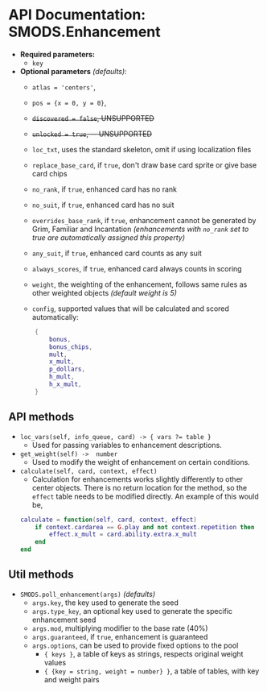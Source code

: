 # API Documentation: SMODS.Enhancement
- **Required parameters:**
	- `key`
- **Optional parameters** *(defaults)*:
	- `atlas = 'centers'`,
	- `pos = {x = 0, y = 0}`,
	- ~~`discovered = false`, UNSUPPORTED~~
	- ~~`unlocked = true`, -- UNSUPPORTED~~
	- `loc_txt`, uses the standard skeleton, omit if using localization files
    - `replace_base_card`, if `true`, don't draw base card sprite or give base card chips
    - `no_rank`, if `true`, enhanced card has no rank
    - `no_suit`, if `true`, enhanced card has no suit
    - `overrides_base_rank`, if `true`, enhancement cannot be generated by Grim, Familiar and Incantation *(enhancements with `no_rank` set to true are automatically assigned this property)*
    - `any_suit`, if `true`, enhanced card counts as any suit
    - `always_scores`, if `true`, enhanced card always counts in scoring
	- `weight`, the weighting of the enhancement, follows same rules as other weighted objects *(default weight is 5)*

    - `config`, supported values that will be calculated and scored automatically:
	```lua
		{
			bonus,
            bonus_chips,
			mult,
			x_mult,
			p_dollars,
            h_mult,
            h_x_mult,
		}
	```

## API methods
- `loc_vars(self, info_queue, card) -> { vars ?= table }`
	- Used for passing variables to enhancement descriptions.
- `get_weight(self) ->  number `
	- Used to modify the weight of enhancement on certain conditions.
- `calculate(self, card, context, effect)`
    - Calculation for enhancements works slightly differently to other center objects. There is no return location for the method, so the `effect` table needs to be modified directly. An example of this would be,
    ```lua
    calculate = function(self, card, context, effect)
        if context.cardarea == G.play and not context.repetition then
            effect.x_mult = card.ability.extra.x_mult
        end
    end
    ```

## Util methods
- `SMODS.poll_enhancement(args)` *(defaults)*
	- `args.key`, the key used to generate the seed
    - `args.type_key`, an optional key used to generate the specific enhancement seed
    - `args.mod`, multiplying modifier to the base rate (40%)
    - `args.guaranteed`, if `true`, enhancement is guaranteed
    - `args.options`, can be used to provide fixed options to the pool
        - `{ keys }`, a table of keys as strings, respects original weight values
        - `{ {key = string, weight = number} }`, a table of tables, with key and weight pairs